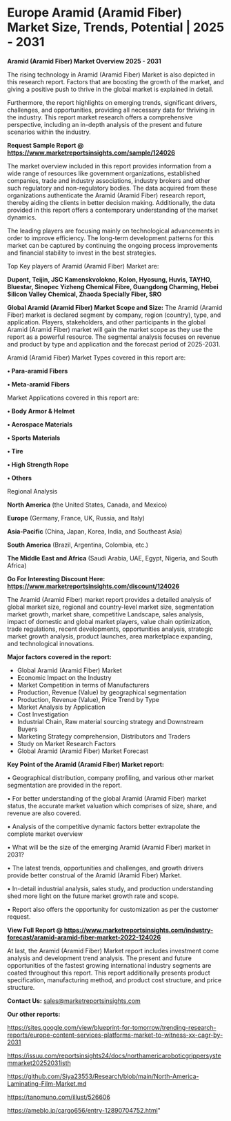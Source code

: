 # Europe Aramid (Aramid Fiber) Market Size, Trends, Potential | 2025 - 2031

<Strong> Aramid (Aramid Fiber) Market Overview 2025 - 2031</strong>

The rising technology in Aramid (Aramid Fiber) Market is also depicted in this research report. Factors that are boosting the growth of the market, and giving a positive push to thrive in the global market is explained in detail.

Furthermore, the report highlights on emerging trends, significant drivers, challenges, and opportunities, providing all necessary data for thriving in the industry. This report market research offers a comprehensive perspective, including an in-depth analysis of the present and future scenarios within the industry.

<strong>Request Sample Report @ <a href=https://www.marketreportsinsights.com/sample/124026>https://www.marketreportsinsights.com/sample/124026</a></strong>

The market overview included in this report provides information from a wide range of resources like government organizations, established companies, trade and industry associations, industry brokers and other such regulatory and non-regulatory bodies. The data acquired from these organizations authenticate the Aramid (Aramid Fiber) research report, thereby aiding the clients in better decision making. Additionally, the data provided in this report offers a contemporary understanding of the market dynamics.

The leading players are focusing mainly on technological advancements in order to improve efficiency. The long-term development patterns for this market can be captured by continuing the ongoing process improvements and financial stability to invest in the best strategies.

Top Key players of Aramid (Aramid Fiber) Market are:

<strong>Dupont, Teijin, JSC Kamenskvolokno, Kolon, Hyosung, Huvis, TAYHO, Bluestar, Sinopec Yizheng Chemical Fibre, Guangdong Charming, Hebei Silicon Valley Chemical, Zhaoda Specially Fiber, SRO</strong>

<strong><b>Global Aramid (Aramid Fiber) Market Scope and Size:</b></strong>
The Aramid (Aramid Fiber) market is declared segment by company, region (country), type, and application. Players, stakeholders, and other participants in the global Aramid (Aramid Fiber) market will gain the market scope as they use the report as a powerful resource. The segmental analysis focuses on revenue and product by type and application and the forecast period of 2025-2031.

Aramid (Aramid Fiber) Market Types covered in this report are:

<strong>• Para-aramid Fibers

• Meta-aramid Fibers</strong>

Market Applications covered in this report are:

<strong>• Body Armor & Helmet

• Aerospace Materials

• Sports Materials

• Tire

• High Strength Rope

• Others</strong> 

Regional Analysis

<strong>North America</strong> (the United States, Canada, and Mexico)

<strong>Europe</strong> (Germany, France, UK, Russia, and Italy)

<strong>Asia-Pacific</strong> (China, Japan, Korea, India, and Southeast Asia)

<strong>South America</strong> (Brazil, Argentina, Colombia, etc.)

<strong>The Middle East and Africa</strong> (Saudi Arabia, UAE, Egypt, Nigeria, and South Africa)

<strong>Go For Interesting Discount Here: <a href=https://www.marketreportsinsights.com/discount/124026>https://www.marketreportsinsights.com/discount/124026</a></strong>

The Aramid (Aramid Fiber) market report provides a detailed analysis of global market size, regional and country-level market size, segmentation market growth, market share, competitive Landscape, sales analysis, impact of domestic and global market players, value chain optimization, trade regulations, recent developments, opportunities analysis, strategic market growth analysis, product launches, area marketplace expanding, and technological innovations.

<strong><b>Major factors covered in the report:</b></strong>
<ul>
  <li>Global Aramid (Aramid Fiber) Market </li>
  <li>Economic Impact on the Industry</li>
  <li>Market Competition in terms of Manufacturers</li>
  <li>Production, Revenue (Value) by geographical segmentation</li>
  <li>Production, Revenue (Value), Price Trend by Type</li>
  <li>Market Analysis by Application</li>
  <li>Cost Investigation</li>
  <li>Industrial Chain, Raw material sourcing strategy and Downstream Buyers</li>
  <li>Marketing Strategy comprehension, Distributors and Traders</li>
  <li>Study on Market Research Factors</li>
  <li>Global Aramid (Aramid Fiber) Market Forecast</li>
</ul>

<strong><b>Key Point of the Aramid (Aramid Fiber) Market report:</b></strong>

• Geographical distribution, company profiling, and various other market segmentation are provided in the report.

• For better understanding of the global Aramid (Aramid Fiber) market status, the accurate market valuation which comprises of size, share, and revenue are also covered.

• Analysis of the competitive dynamic factors better extrapolate the complete market overview

• What will be the size of the emerging Aramid (Aramid Fiber) market in 2031?

• The latest trends, opportunities and challenges, and growth drivers provide better construal of the Aramid (Aramid Fiber) Market.

• In-detail industrial analysis, sales study, and production understanding shed more light on the future market growth rate and scope.

• Report also offers the opportunity for customization as per the customer request.

<strong><b>View Full Report @ <a href=https://www.marketreportsinsights.com/industry-forecast/aramid-aramid-fiber-market-2022-124026>https://www.marketreportsinsights.com/industry-forecast/aramid-aramid-fiber-market-2022-124026</a></b></strong>


At last, the Aramid (Aramid Fiber) Market report includes investment come analysis and development trend analysis. The present and future opportunities of the fastest growing international industry segments are coated throughout this report. This report additionally presents product specification, manufacturing method, and product cost structure, and price structure.

<strong>Contact Us:</strong>
sales@marketreportsinsights.com

<strong>Our other reports:</strong>

<a href=https://sites.google.com/view/blueprint-for-tomorrow/trending-research-reports/europe-content-services-platforms-market-to-witness-xx-cagr-by-2031>https://sites.google.com/view/blueprint-for-tomorrow/trending-research-reports/europe-content-services-platforms-market-to-witness-xx-cagr-by-2031</a>

<a href=https://issuu.com/reportsinsights24/docs/northamericaroboticgrippersystemmarket20252031isth>https://issuu.com/reportsinsights24/docs/northamericaroboticgrippersystemmarket20252031isth</a>

<a href=https://github.com/Siya23553/Research/blob/main/North-America-Laminating-Film-Market.md>https://github.com/Siya23553/Research/blob/main/North-America-Laminating-Film-Market.md</a>

<a href=https://tanomuno.com/illust/526606>https://tanomuno.com/illust/526606</a>

<a href=https://ameblo.jp/cargo656/entry-12890704752.html>https://ameblo.jp/cargo656/entry-12890704752.html</a>"
